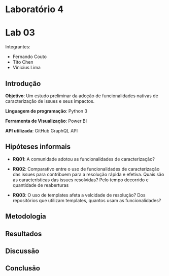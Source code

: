 # Laboratório 4

# Lab 03

Integrantes:

- Fernando Couto
- Tito Chen
- Vinicius Lima

## Introdução

**Objetivo**: Um estudo preliminar da adoção de funcionalidades nativas de caracterização de issues e seus impactos.

**Linguagem de programação**: Python 3

**Ferramenta de Visualização**: Power BI

**API utilizada**: GitHub GraphQL API

## Hipóteses informais

- **RQ01**: A comunidade adotou as funcionalidades de caracterização?

- **RQ02**: Comparativo entre o uso de funcionalidades de caracterização das issues para contribuem para a resolução rápida e efetiva. Quais são as características das issues resolvidas? Pelo tempo decorrido e quantidade de reaberturas

- **RQ03**: O uso de templates afeta a velcidade de resolução? Dos repositórios que utilizam templates, quantos usam as funcionalidades?


## Metodologia



## Resultados



## Discussão



## Conclusão



